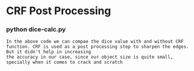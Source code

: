 # CRF Post Processing

### python dice-calc.py
```
In the above code we can compae the dice value with and without CRF function. CRF is used as a post processing step to sharpen the edges. But it didn't help in increasing
the accuracy in our case, since our object size is quite small, specially when it comes to crack and scratch
```
